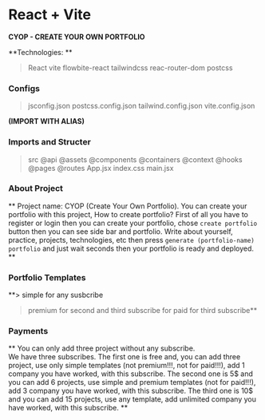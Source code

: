 # React + Vite

**CYOP - CREATE YOUR OWN PORTFOLIO**

**Technologies: **
> React
> vite
> flowbite-react
> tailwindcss
> reac-router-dom
> postcss

### Configs
> jsconfig.json
> postcss.config.json
> tailwind.config.json
> vite.config.json

**(IMPORT WITH ALIAS)**

### Imports and Structer
> src
> @api
> @assets
> @components
> @containers
> @context
> @hooks
> @pages
> @routes
> App.jsx
> index.css
> main.jsx

### About Project
**
Project name: CYOP (Create Your Own Portfolio).
You can create your portfolio with this project,
How to create portfolio?
First of all you have to register or login then you can create your portfolio, chose `create portfolio` button then you can see side bar and portfolio.
Write about yourself, practice, projects, technologies, etc then press `generate (portfolio-name) portfolio` and just wait seconds then your portfolio is ready and deployed.
**

### Portfolio Templates

**> simple for any susbcribe
> premium for second and third subscribe
> for paid for third subscribe**

### Payments
**
You can only add three project without any subscribe. <br />
We have three subscribes.
The first one is free and, you can add three project, use only simple templates (not premium!!!, not for paid!!!), add 1 company you have worked, with this subscribe.
The second one is 5$ and you can add 6 projects, use simple and premium templates (not for paid!!!), add 3 company you have worked, with this subscribe.
The third one is 10$ and you can add 15 projects, use any template, add unlimited company you have worked, with this subscribe.
**
